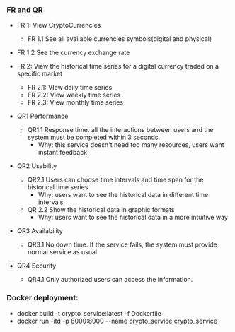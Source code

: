 ### FR and QR
- FR 1: View CryptoCurrencies
    - FR 1.1 See all available currencies symbols(digital and physical)
- FR 1.2 See the currency exchange rate
- FR 2: View the historical time series for a digital currency traded on a specific market
    - FR 2.1: VIew daily time series
    - FR 2.2: View weekly time series
    - FR 2.3: View monthly time series

- QR1 Performance
    - QR1.1 Response time. all the interactions between users and the system must be completed within 3 seconds.
        - Why: this service doesn't need too many resources, users want instant feedback
- QR2 Usability
    - QR2.1 Users can choose time intervals and time span for the historical time series
        - Why: users want to see the historical data in different time intervals
    - QR 2.2 Show the historical data in graphic formats
        - Why: users want to see the historical data in a more intuitive way
- QR3 Availability
    - QR3.1 No down time. If the service fails, the system must provide normal service as usual
- QR4 Security
    - QR4.1  Only authorized users can access the information.

### Docker deployment:
- docker build -t crypto_service:latest -f Dockerfile .
- docker run -itd -p 8000:8000 --name crypto_service crypto_service